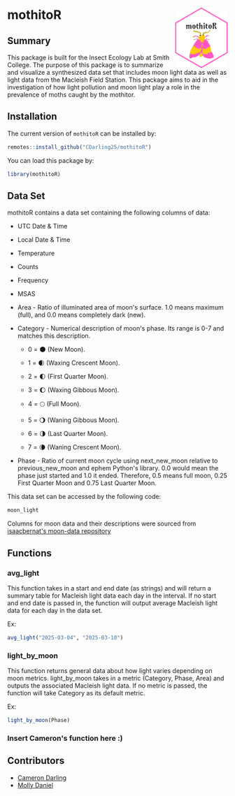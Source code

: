 # mothitoR <img src="data-raw/moth_sticker.png" align="right" height="139"/>

## Summary

This package is built for the Insect Ecology Lab at Smith College. The purpose of this package is to summarize and visualize a synthesized data set that includes moon light data as well as light data from the Macleish Field Station. This package aims to aid in the investigation of how light pollution and moon light play a role in the prevalence of moths caught by the mothitor. 

## Installation

The current version of `mothitoR` can be installed by:

``` r
remotes::install_github("CDarling25/mothitoR")
```

You can load this package by:

``` r
library(mothitoR)
```

## Data Set

mothitoR contains a data set containing the following columns of data:

- UTC Date & Time
- Local Date & Time
- Temperature
- Counts
- Frequency
- MSAS
- Area - Ratio of illuminated area of moon's surface. 1.0 means maximum (full), and 0.0 means completely dark (new).
- Category - Numerical description of moon's phase. Its range is 0-7 and matches this description.

    - 0 = 🌑 (New Moon).

    - 1 = 🌒 (Waxing Crescent Moon).

    - 2 = 🌓 (First Quarter Moon).

    - 3 = 🌔 (Waxing Gibbous Moon).

    - 4 = 🌕 (Full Moon).

    - 5 = 🌖 (Waning Gibbous Moon).

    - 6 = 🌗 (Last Quarter Moon).

    - 7 = 🌘 (Waning Crescent Moon).

- Phase - Ratio of current moon cycle using next_new_moon relative to previous_new_moon and ephem Python's library. 0.0 would mean the phase just started and 1.0 it ended. Therefore, 0.5 means full moon, 0.25 First Quarter Moon and 0.75 Last Quarter Moon.

This data set can be accessed by the following code:

``` r
moon_light
```

Columns for moon data and their descriptions were sourced from [isaacbernat's moon-data repository](https://github.com/isaacbernat/moon-data/tree/main) 

## Functions

### avg_light

This function takes in a start and end date (as strings) and will return a summary table for Macleish light data each day in the interval. If no start and end date is passed in, the function will output average Macleish light data for each day in the data set.

Ex:

``` r
avg_light("2025-03-04", "2025-03-10")
```

### light_by_moon

This function returns general data about how light varies depending on moon metrics. light_by_moon takes in a metric (Category, Phase, Area) and outputs the associated Macleish light data. If no metric is passed, the function will take Category as its default metric. 

Ex:

``` r
light_by_moon(Phase)
```

### Insert Cameron's function here :)

## Contributors

- [Cameron Darling](https://github.com/CDarling25)
- [Molly Daniel](https://github.com/mollyd13)
